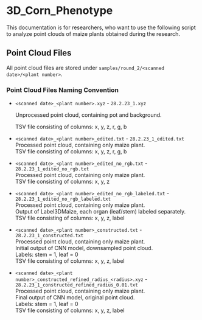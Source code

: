 # 3D_Corn_Phenotype

This documentation is for researchers, who want to use the following script to analyze point clouds of maize plants obtained during the research.

## Point Cloud Files

All point cloud files are stored under `samples/round_2/<scanned date>/<plant number>`.

### Point Cloud Files Naming Convention

- `<scanned date>_<plant number>.xyz` - `28.2.23_1.xyz`  

  Unprocessed point cloud, containing pot and background.  

  TSV file consisting of columns: x, y, z, r, g, b

- `<scanned date>_<plant number>_edited.txt` - `28.2.23_1_edited.txt`  
  Processed point cloud, containing only maize plant.  
  TSV file consisting of columns: x, y, z, r, g, b

- `<scanned date>_<plant number>_edited_no_rgb.txt` - `28.2.23_1_edited_no_rgb.txt`  
  Processed point cloud, containing only maize plant.  
  TSV file consisting of columns: x, y, z

- `<scanned date>_<plant number>_edited_no_rgb_labeled.txt` - `28.2.23_1_edited_no_rgb_labeled.txt`  
  Processed point cloud, containing only maize plant.  
  Output of Label3DMaize, each organ (leaf/stem) labeled separately.  
  TSV file consisting of columns: x, y, z, label

- `<scanned date>_<plant number>_constructed.txt` - `28.2.23_1_constructed.txt`  
  Processed point cloud, containing only maize plant.  
  Initial output of CNN model, downsampled point cloud.  
  Labels: stem = 1, leaf = 0  
  TSV file consisting of columns: x, y, z, label

- `<scanned date>_<plant number>_constructed_refined_radius_<radius>.xyz` - `28.2.23_1_constructed_refined_radius_0.01.txt`  
  Processed point cloud, containing only maize plant.  
  Final output of CNN model, original point cloud.  
  Labels: stem = 1, leaf = 0  
  TSV file consisting of columns: x, y, z, label
